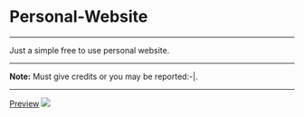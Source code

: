 # Personal-Website

---

Just a simple free to use personal website.

---

**Note:**
Must give credits or you may be reported:-|.

---

[Preview](https://moiztareen.cf/)
<img src="https://media.discordapp.net/attachments/886476983997964308/978268442371190794/20220523_164859.JPG">
